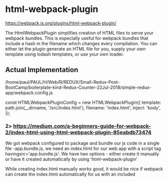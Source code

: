 # html-webpack-plugin

https://webpack.js.org/plugins/html-webpack-plugin/

The HtmlWebpackPlugin simplifies creation of HTML files to serve your webpack bundles. This is especially useful for webpack bundles that include a hash in the filename which changes every compilation. You can either let the plugin generate an HTML file for you, supply your own template using lodash templates, or use your own loader.

## Actual Implementation

/home/paul/PAUL/H/Web/R/REDUX/Small-Redux-Post-BootCamp/boilerplate-kind-Redux-Counter-22Jul-2018/simple-redux-app/webpack.config.js

const HTMLWebpackPluginConfig = new HTMLWebpackPlugin({
  template: path.join(__dirname, '/src/index.html'),
  filename: 'index.html',
  inject: 'body',
});

### 2> https://medium.com/a-beginners-guide-for-webpack-2/index-html-using-html-webpack-plugin-85eabdb73474

We got webpack configured to package and bundle our js code in a single file -app.bundle.js, we need an index.html for our web app with a script tag havingsrc='app.bundle.js'. We have two options - either create it manually or have it created automatically by using ‘html-webpack-plugin’

While creating index.html manually works good, it would be nice if webpack can create the index.html automatically for us with an included <script> tag with its src pointing to our app.bundle.js.

Webpack can do this for us with the help of html-webpack-plugin. Using this plugin has some added advantages like auto-hashing the ‘src’ attribute of the embedded <script> tag every time the webpack is run, which makes browser to get the latest version of the file from server instead of using a cached one whenever it has a new hash.


In **create-react-app** - this module is used extensively, which I can see after ejecting
The below from ``./config/webpack.config.prod.js``
```js
// Generates an `index.html` file with the <script> injected.
    new HtmlWebpackPlugin({
      inject: true,
      template: paths.appHtml,
      minify: {
        removeComments: true,
        collapseWhitespace: true,
        removeRedundantAttributes: true,
        useShortDoctype: true,
        removeEmptyAttributes: true,
        removeStyleLinkTypeAttributes: true,
        keepClosingSlash: true,
        minifyJS: true,
        minifyCSS: true,
        minifyURLs: true,
      },
    }),
```

And the below from ``./config/webpack.config.dev.js``

```js
// Generates an `index.html` file with the <script> injected.
    new HtmlWebpackPlugin({
      inject: true,
      template: paths.appHtml,
    }),
```

### Template: We are entering the path where our HTML file is located.

### inject: it is optional actually what it does is Inject the script files inside the body tag.

# Loaders

Webpack accepts a loader object which specify loader to apply to files that match the test regex and exclude files that match the exclude regex. So, loaders let you run preprocessors on files as they’re imported. This allows you to bundle static resources beyond JavaScript, but let’s look at what can be done when loading .js modules first.  In this below case we’re applying the babel-loader to all files with a .js extension that aren’t in node_modules and are not in bower_components

module: {
+     rules: [
+       {
+         test: /\.js$/,
+         exclude: /(node_modules|bower_components)/,
+         use: {
+           loader: 'babel-loader',
+         }
+       }
+     ]
+   }

# Transformations like converting ES6 to ES5 with 'babel-loader'

```js
module: {
        rules: [

          {
            test: /\.(js|jsx)$/,
            exclude: /(node_modules|bower_components)/,
            use:['babel-loader']

          }
    ]
}
```
What above code does is it checks if any file ends with .js/.jsx send that files to the babel-loader and apply transformations.

Like we are using jsx but our browser doesn't understand jsx so that babel loader takes our jsx and converted it into javascript.

# Different types of loaders- css-loader style-loader file-loader ,html-loader.

We can add more loaders in rules array

```js
module: {
        rules: [

          {
            test: /\.(js|jsx)$/,
            exclude: /(node_modules|bower_components)/,
          use:['babel-loader']

          },
          {
            test:/\.css$/, use:[
            { loader: MiniCssExtractPlugin.loader}
              ,{loader:"css-loader",

              options:{
                minimize:true,
                sourceMap:true
              }
            }
            ]
          },
          {
            test: /\.(html)$/,
            use: {
              loader: 'html-loader',
              options: {
                attrs: [':data-src'],
                minimize:true
              }
            }
          },
          {
            test: /\.(png|jpg|gif|jpeg|ttf)$/,
            use: [
              {
                loader: 'file-loader',
                options: {
                 name:'[path][name].[ext]',

                }
              }
            ]
          }
        ]
      },


```
**css-loader:** goes through possible @import and url() lookups within the matched files and creates source map for our CSS files, compress the css files by removing white spaces.



# The understanding of the concept of externals in webpack.config.js - Noted while doing Countdown timer

A) https://laracasts.com/discuss/channels/laravel/using-webpack-with-externals

I don't need a 1 MB .js file that needs to be recompiled and redownloaded every time I update my code which would otherwise be under 100k. Those jQuery, Bootstrap and other libraries are going to be cached by ISPs and, even when not, able to be pulled from much faster CDNs than trying to pull them from my system (plus they can be cached on the user side as well). From my understanding, instead of compiling the code of jQuery, etc into your app.js file, webpack could use externals to compile your stuff in the expectation that, even if $, _, and Vue aren't around now, they will be at runtime.

B) https://www.toptal.com/javascript/a-guide-to-managing-webpack-dependencies

Configuring External Dependencies
If we want to include modules from externally hosted scripts, we need to define them in the configuration. Otherwise, Webpack cannot generate the final bundle.

We can configure external scripts by using the externals option in the Webpack configuration. For example, we can use a library from a CDN via a separate <script> tag, while still explicitly declaring it as a module dependency in our project.

webpack.config.js

```js
externals: {
   react: 'React',
   'react-dom': 'ReactDOM'
}
```